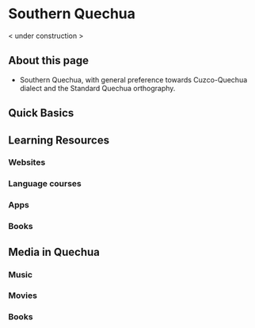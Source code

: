 # Southern Quechua

< under construction >

## About this page

* Southern Quechua, with general preference towards Cuzco-Quechua dialect and the Standard Quechua orthography.

## Quick Basics



## Learning Resources



### Websites



### Language courses



### Apps



### Books



## Media in Quechua



### Music



### Movies



### Books








